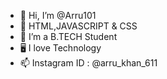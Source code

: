 - 👋 Hi, I’m @Arru101
- 👀 HTML,JAVASCRIPT & CSS
- 🌱 I’m a B.TECH Student
- 🖥️ I love Technology
- 📫 Instagram ID : @arru_khan_611

<!---
Arru101/Arru101 is a ✨ special ✨ repository because its `README.md` (this file) appears on your GitHub profile.
You can click the Preview link to take a look at your changes.
--->
